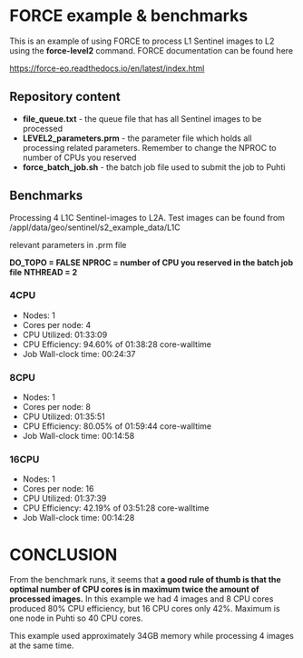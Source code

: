# FORCE example & benchmarks

This is an example of using FORCE to process L1 Sentinel images to L2 using the **force-level2** command. FORCE documentation can be found here 

https://force-eo.readthedocs.io/en/latest/index.html

## Repository content

* **file_queue.txt** - the queue file that has all Sentinel images to be processed
* **LEVEL2_parameters.prm** - the parameter file which holds all processing related parameters. Remember to change the NPROC to number of CPUs you reserved
* **force_batch_job.sh** - the batch job file used to submit the job to Puhti

## Benchmarks

Processing 4 L1C Sentinel-images to L2A. Test images can be found from /appl/data/geo/sentinel/s2_example_data/L1C

relevant parameters in .prm file

**DO_TOPO = FALSE**
**NPROC = number of CPU you reserved in the batch job file**
**NTHREAD = 2**

### 4CPU

* Nodes: 1
* Cores per node: 4
* CPU Utilized: 01:33:09
* CPU Efficiency: 94.60% of 01:38:28 core-walltime
* Job Wall-clock time: 00:24:37

### 8CPU

* Nodes: 1
* Cores per node: 8
* CPU Utilized: 01:35:51
* CPU Efficiency: 80.05% of 01:59:44 core-walltime
* Job Wall-clock time: 00:14:58

### 16CPU

* Nodes: 1
* Cores per node: 16
* CPU Utilized: 01:37:39
* CPU Efficiency: 42.19% of 03:51:28 core-walltime
* Job Wall-clock time: 00:14:28

# CONCLUSION

From the benchmark runs, it seems that **a good rule of thumb is that the optimal number of CPU cores is in maximum twice the amount of processed images.** In this example we had 4 images and 8 CPU cores produced 80% CPU efficiency, but 16 CPU cores only 42%. Maximum is one node in Puhti so 40 CPU cores. 

This example used approximately 34GB memory while processing 4 images at the same time. 

